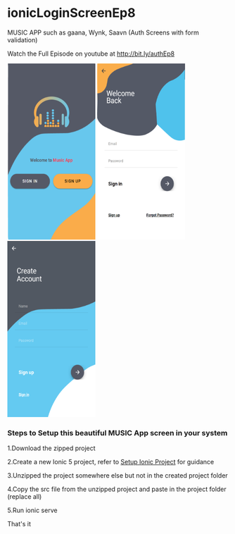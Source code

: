 # ionicLoginScreenEp8
MUSIC APP such as gaana, Wynk, Saavn (Auth Screens with form validation)

Watch the Full Episode on youtube at http://bit.ly/authEp8

<img src="https://github.com/Nykz/ionicLoginScreenEp8/blob/main/Screenshots/screen1.png" width="200" height="400" />
<img src="https://github.com/Nykz/ionicLoginScreenEp8/blob/main/Screenshots/screen2.png" width="200" height="400" />
<img src="https://github.com/Nykz/ionicLoginScreenEp8/blob/main/Screenshots/screen3.png" width="200" height="400" />

### Steps to Setup this beautiful MUSIC App screen in your system

1.Download the zipped project

2.Create a new Ionic 5 project, refer to <a href="https://www.youtube.com/watch?v=hmB2PYraBZk&t=6s&ab_channel=CodingTechnyks">Setup Ionic Project</a> for guidance

3.Unzipped the project somewhere else but not in the created project folder

4.Copy the src file from the unzipped project and paste in the project folder (replace all)

5.Run ionic serve

That's it
